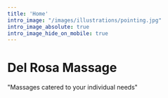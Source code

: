```yaml
---
title: 'Home'
intro_image: "/images/illustrations/pointing.jpg"
intro_image_absolute: true
intro_image_hide_on_mobile: true
---
```


# Del Rosa Massage

"Massages catered to your individual needs"